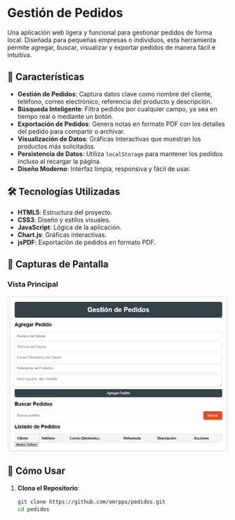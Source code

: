 # Gestión de Pedidos

Una aplicación web ligera y funcional para gestionar pedidos de forma local. Diseñada para pequeñas empresas o individuos, esta herramienta permite agregar, buscar, visualizar y exportar pedidos de manera fácil e intuitiva.

## 🚀 Características

- **Gestión de Pedidos**: Captura datos clave como nombre del cliente, teléfono, correo electrónico, referencia del producto y descripción.
- **Búsqueda Inteligente**: Filtra pedidos por cualquier campo, ya sea en tiempo real o mediante un botón.
- **Exportación de Pedidos**: Genera notas en formato PDF con los detalles del pedido para compartir o archivar.
- **Visualización de Datos**: Gráficas interactivas que muestran los productos más solicitados.
- **Persistencia de Datos**: Utiliza `localStorage` para mantener los pedidos incluso al recargar la página.
- **Diseño Moderno**: Interfaz limpia, responsiva y fácil de usar.

## 🛠️ Tecnologías Utilizadas

- **HTML5**: Estructura del proyecto.
- **CSS3**: Diseño y estilos visuales.
- **JavaScript**: Lógica de la aplicación.
- **Chart.js**: Gráficas interactivas.
- **jsPDF**: Exportación de pedidos en formato PDF.

## 🌟 Capturas de Pantalla

### Vista Principal
![Vista Principal](images/portada.png)

## 🔧 Cómo Usar

1. **Clona el Repositorio**:
   ```bash
   git clone https://github.com/omrpps/pedidos.git
   cd pedidos
